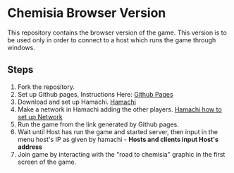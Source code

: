 # Chemisia Browser Version

This repository contains the browser version of the game. 
This version is to be used only in order to connect to a host which runs the game 
through windows. 

## Steps

1. Fork the repository. 
2. Set up Github pages, Instructions Here: [Github Pages](https://pages.github.com/)
3. Download and set up Hamachi. [Hamachi](https://www.vpn.net/)
4. Make a network in Hamachi adding the other players. [Hamachi how to set up Network](https://documentation.logmein.com/webhelp/EN/CentralUserGuide/LogMeIn/t_hamachi_nw_add.html)
5. Run the game from the link generated by Github pages. 
6. Wait until Host has run the game and started server, then input in the menu 
host's IP as given by hamachi - **Hosts and clients input Host's address** 
7. Join game by interacting with the "road to chemisia" graphic in the first screen
of the game. 
